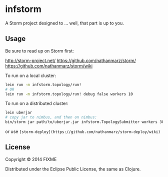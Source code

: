 # infstorm

A Storm project designed to ... well, that part is up to you.

## Usage

Be sure to read up on Storm first:

http://storm-project.net/
https://github.com/nathanmarz/storm/
https://github.com/nathanmarz/storm/wiki

To run on a local cluster:

```bash
lein run -m infstorm.topology/run!
# OR
lein run -m infstorm.topology/run! debug false workers 10
```

To run on a distributed cluster:

```bash
lein uberjar
# copy jar to nimbus, and then on nimbus:
bin/storm jar path/to/uberjar.jar infstorm.TopologySubmitter workers 30 debug false
```

or use `[storm-deploy](https://github.com/nathanmarz/storm-deploy/wiki)`

## License

Copyright © 2014 FIXME

Distributed under the Eclipse Public License, the same as Clojure.
